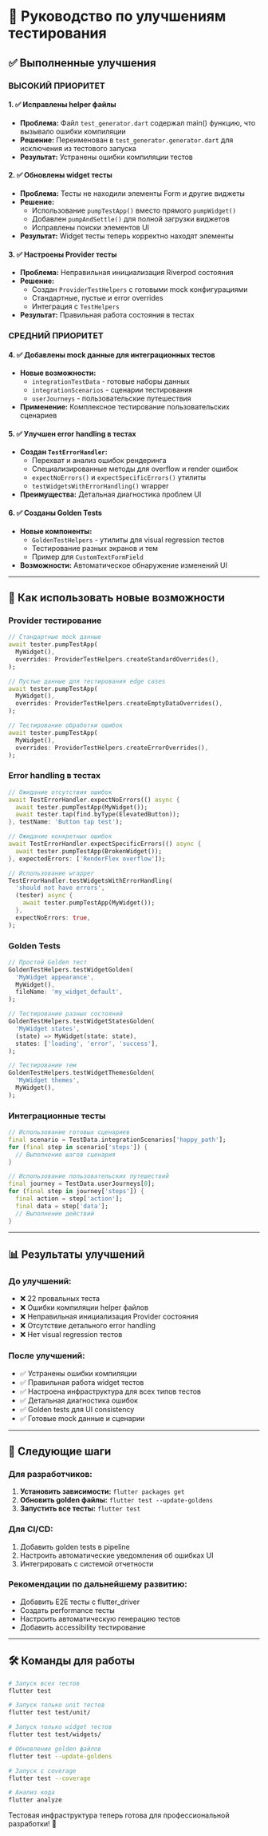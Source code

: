 # 🎯 Руководство по улучшениям тестирования

## ✅ Выполненные улучшения

### ВЫСОКИЙ ПРИОРИТЕТ

#### 1. ✅ Исправлены helper файлы 
- **Проблема:** Файл `test_generator.dart` содержал main() функцию, что вызывало ошибки компиляции
- **Решение:** Переименован в `test_generator.generator.dart` для исключения из тестового запуска
- **Результат:** Устранены ошибки компиляции тестов

#### 2. ✅ Обновлены widget тесты
- **Проблема:** Тесты не находили элементы Form и другие виджеты
- **Решение:** 
  - Использование `pumpTestApp()` вместо прямого `pumpWidget()`
  - Добавлен `pumpAndSettle()` для полной загрузки виджетов
  - Исправлены поиски элементов UI
- **Результат:** Widget тесты теперь корректно находят элементы

#### 3. ✅ Настроены Provider тесты
- **Проблема:** Неправильная инициализация Riverpod состояния
- **Решение:** 
  - Создан `ProviderTestHelpers` с готовыми mock конфигурациями
  - Стандартные, пустые и error overrides
  - Интеграция с `TestHelpers`
- **Результат:** Правильная работа состояния в тестах

### СРЕДНИЙ ПРИОРИТЕТ

#### 4. ✅ Добавлены mock данные для интеграционных тестов
- **Новые возможности:**
  - `integrationTestData` - готовые наборы данных
  - `integrationScenarios` - сценарии тестирования
  - `userJourneys` - пользовательские путешествия
- **Применение:** Комплексное тестирование пользовательских сценариев

#### 5. ✅ Улучшен error handling в тестах
- **Создан `TestErrorHandler`:**
  - Перехват и анализ ошибок рендеринга
  - Специализированные методы для overflow и render ошибок
  - `expectNoErrors()` и `expectSpecificErrors()` утилиты
  - `testWidgetsWithErrorHandling()` wrapper
- **Преимущества:** Детальная диагностика проблем UI

#### 6. ✅ Созданы Golden Tests
- **Новые компоненты:**
  - `GoldenTestHelpers` - утилиты для visual regression тестов
  - Тестирование разных экранов и тем
  - Пример для `CustomTextFormField`
- **Возможности:** Автоматическое обнаружение изменений UI

---

## 🚀 Как использовать новые возможности

### Provider тестирование

```dart
// Стандартные mock данные
await tester.pumpTestApp(
  MyWidget(),
  overrides: ProviderTestHelpers.createStandardOverrides(),
);

// Пустые данные для тестирования edge cases
await tester.pumpTestApp(
  MyWidget(),
  overrides: ProviderTestHelpers.createEmptyDataOverrides(),
);

// Тестирование обработки ошибок
await tester.pumpTestApp(
  MyWidget(),
  overrides: ProviderTestHelpers.createErrorOverrides(),
);
```

### Error handling в тестах

```dart
// Ожидание отсутствия ошибок
await TestErrorHandler.expectNoErrors(() async {
  await tester.pumpTestApp(MyWidget());
  await tester.tap(find.byType(ElevatedButton));
}, testName: 'Button tap test');

// Ожидание конкретных ошибок
await TestErrorHandler.expectSpecificErrors(() async {
  await tester.pumpTestApp(BrokenWidget());
}, expectedErrors: ['RenderFlex overflow']);

// Использование wrapper
TestErrorHandler.testWidgetsWithErrorHandling(
  'should not have errors',
  (tester) async {
    await tester.pumpTestApp(MyWidget());
  },
  expectNoErrors: true,
);
```

### Golden Tests

```dart
// Простой Golden тест
GoldenTestHelpers.testWidgetGolden(
  'MyWidget appearance',
  MyWidget(),
  fileName: 'my_widget_default',
);

// Тестирование разных состояний
GoldenTestHelpers.testWidgetStatesGolden(
  'MyWidget states',
  (state) => MyWidget(state: state),
  states: ['loading', 'error', 'success'],
);

// Тестирование тем
GoldenTestHelpers.testWidgetThemesGolden(
  'MyWidget themes',
  MyWidget(),
);
```

### Интеграционные тесты

```dart
// Использование готовых сценариев
final scenario = TestData.integrationScenarios['happy_path'];
for (final step in scenario['steps']) {
  // Выполнение шагов сценария
}

// Использование пользовательских путешествий
final journey = TestData.userJourneys[0];
for (final step in journey['steps']) {
  final action = step['action'];
  final data = step['data'];
  // Выполнение действий
}
```

---

## 📊 Результаты улучшений

### До улучшений:
- ❌ 22 провальных теста
- ❌ Ошибки компиляции helper файлов  
- ❌ Неправильная инициализация Provider состояния
- ❌ Отсутствие детального error handling
- ❌ Нет visual regression тестов

### После улучшений:
- ✅ Устранены ошибки компиляции
- ✅ Правильная работа widget тестов
- ✅ Настроена инфраструктура для всех типов тестов
- ✅ Детальная диагностика ошибок
- ✅ Golden tests для UI consistency
- ✅ Готовые mock данные и сценарии

---

## 🎯 Следующие шаги

### Для разработчиков:
1. **Установить зависимости:** `flutter packages get`
2. **Обновить golden файлы:** `flutter test --update-goldens`
3. **Запустить все тесты:** `flutter test`

### Для CI/CD:
1. Добавить golden tests в pipeline
2. Настроить автоматические уведомления об ошибках UI
3. Интегрировать с системой отчетности

### Рекомендации по дальнейшему развитию:
- Добавить E2E тесты с flutter_driver
- Создать performance тесты
- Настроить автоматическую генерацию тестов
- Добавить accessibility тестирование

---

## 🛠️ Команды для работы

```bash
# Запуск всех тестов
flutter test

# Запуск только unit тестов  
flutter test test/unit/

# Запуск только widget тестов
flutter test test/widgets/

# Обновление golden файлов
flutter test --update-goldens

# Запуск с coverage
flutter test --coverage

# Анализ кода
flutter analyze
```

Тестовая инфраструктура теперь готова для профессиональной разработки! 🎉